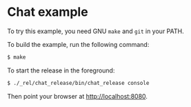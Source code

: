 Chat example
=================

To try this example, you need GNU `make` and `git` in your PATH.

To build the example, run the following command:

``` bash
$ make
```

To start the release in the foreground:

``` bash
$ ./_rel/chat_release/bin/chat_release console
```

Then point your browser at [http://localhost:8080](http://localhost:8080).